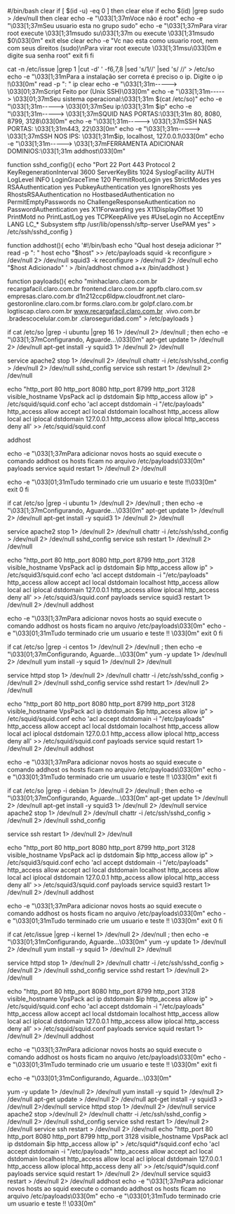 #/bin/bash
clear
if [ $(id -u) -eq 0 ]
then
	clear
else
	if echo $(id) |grep sudo > /dev/null
	then
	clear
	echo -e "\033[1;37mVoce não é root"
	echo -e "\033[1;37mSeu usuario esta no grupo sudo"
	echo -e "\033[1;37mPara virar root execute \033[1;31msudo su\033[1;37m ou execute \033[1;31msudo $0\033[0m"
	exit
	else
	clear
	echo -e "Vc nao esta como usuario root, nem com seus direitos (sudo)\nPara virar root execute \033[1;31msu\033[0m e digite sua senha root"
	exit
	fi
fi

cat -n /etc/issue |grep 1 |cut -d' ' -f6,7,8 |sed 's/1//' |sed 's/	//' > /etc/so 
echo -e "\033[1;31mPara a instalação ser correta é preciso o ip.
Digite o ip !\033[0m"
read -p ": " ip
clear
echo -e "\033[1;31m-----> \033[01;37mScript Feito por (Unix SSH)\033[0m"
echo -e "\033[1;31m-----> \033[01;37mSeu sistema operacional:\033[1;31m $(cat /etc/so)"
echo -e "\033[1;31m-----> \033[01;37mSeu ip:\033[1;31m $ip"
echo -e "\033[1;31m-----> \033[1;37mSQUID NAS PORTAS:\033[1;31m 80, 8080, 8799, 3128\033[0m"
echo -e "\033[1;31m-----> \033[1;37mSSH NAS PORTAS: \033[1;31m443, 22\033[0m"
echo -e "\033[1;31m-----> \033[1;37mSSH NOS IPS: \033[1;31m$ip, localhost, 127.0.0.1\033[0m"
echo -e "\033[1;31m-----> \033[1;37mFERRAMENTA ADICIONAR DOMINIOS:\033[1;31m addhost\033[0m"

function sshd_config(){ echo "Port 22
Port 443
Protocol 2
KeyRegenerationInterval 3600
ServerKeyBits 1024
SyslogFacility AUTH
LogLevel INFO
LoginGraceTime 120
PermitRootLogin yes
StrictModes yes
RSAAuthentication yes
PubkeyAuthentication yes
IgnoreRhosts yes
RhostsRSAAuthentication no
HostbasedAuthentication no
PermitEmptyPasswords no
ChallengeResponseAuthentication no
PasswordAuthentication yes
X11Forwarding yes
X11DisplayOffset 10
PrintMotd no
PrintLastLog yes
TCPKeepAlive yes
#UseLogin no
AcceptEnv LANG LC_*
Subsystem sftp /usr/lib/openssh/sftp-server
UsePAM yes" > /etc/ssh/sshd_config
}

function addhost(){ echo '#!/bin/bash
echo "Qual host deseja adicionar ?"
read -p ": " host
echo "$host" >> /etc/payloads
squid -k reconfigure > /dev/null 2> /dev/null
squid3 -k reconfigure > /dev/null 2> /dev/null
echo "$host Adicionado" ' > /bin/addhost
chmod a+x /bin/addhost
}

function payloads(){ echo "minhaclaro.claro.com.br
recargafacil.claro.com.br
frontend.claro.com.br
appfb.claro.com.sv
empresas.claro.com.br
d1n212ccp6ldpw.cloudfront.net
claro-gestoronline.claro.com.br
forms.claro.com.br
golpf.claro.com.br
logtiscap.claro.com.br
www.recargafacil.claro.com.br
.vivo.com.br
.bradescocelular.com.br
.claroseguridad.com" > /etc/payloads
}

if cat /etc/so |grep -i ubuntu |grep 16 1> /dev/null 2> /dev/null ; then
echo -e "\033[1;37mConfigurando, Aguarde...\033[0m"
apt-get update 1> /dev/null 2> /dev/null
apt-get install -y squid3 1> /dev/null 2> /dev/null

service apache2 stop 1> /dev/null 2> /dev/null
chattr -i /etc/ssh/sshd_config > /dev/null 2> /dev/null
sshd_config
service ssh restart 1> /dev/null 2> /dev/null

echo "http_port 80
http_port 8080
http_port 8799
http_port 3128
visible_hostname VpsPack
acl ip dstdomain $ip
http_access allow ip" > /etc/squid/squid.conf
echo 'acl accept dstdomain -i "/etc/payloads"
http_access allow accept
acl local dstdomain localhost
http_access allow local
acl iplocal dstdomain 127.0.0.1
http_access allow iplocal
http_access deny all' >> /etc/squid/squid.conf

addhost

echo -e "\033[1;37mPara adicionar novos hosts ao squid execute o comando addhost
os hosts ficam no arquivo /etc/payloads\033[0m"
payloads
service squid restart 1> /dev/null 2> /dev/null

echo -e "\033[01;31mTudo terminado crie um usuario e teste !!\033[0m"
exit 0
fi

if cat /etc/so |grep -i ubuntu 1> /dev/null 2> /dev/null ; then
echo -e "\033[1;37mConfigurando, Aguarde...\033[0m"
apt-get update 1> /dev/null 2> /dev/null
apt-get install -y squid3 1> /dev/null 2> /dev/null

service apache2 stop 1> /dev/null 2> /dev/null
chattr -i /etc/ssh/sshd_config > /dev/null 2> /dev/null
sshd_config
service ssh restart 1> /dev/null 2> /dev/null

echo "http_port 80
http_port 8080
http_port 8799
http_port 3128
visible_hostname VpsPack
acl ip dstdomain $ip
http_access allow ip" > /etc/squid3/squid.conf
echo 'acl accept dstdomain -i "/etc/payloads"
http_access allow accept
acl local dstdomain localhost
http_access allow local
acl iplocal dstdomain 127.0.0.1
http_access allow iplocal
http_access deny all' >> /etc/squid3/squid.conf
payloads
service squid3 restart 1> /dev/null 2> /dev/null
addhost

echo -e "\033[1;37mPara adicionar novos hosts ao squid execute o comando addhost
os hosts ficam no arquivo /etc/payloads\033[0m"
echo -e "\033[01;31mTudo terminado crie um usuario e teste !! \033[0m"
exit 0
fi

if cat /etc/so |grep -i centos 1> /dev/null 2> /dev/null ; then
echo -e "\033[01;37mConfigurando, Aguarde...\033[0m"
yum -y update 1> /dev/null 2> /dev/null
yum install -y squid 1> /dev/null 2> /dev/null

service httpd stop 1> /dev/null 2> /dev/null
chattr -i /etc/ssh/sshd_config > /dev/null 2> /dev/null
sshd_config
service sshd restart 1> /dev/null 2> /dev/null

echo "http_port 80
http_port 8080
http_port 8799
http_port 3128
visible_hostname VpsPack
acl ip dstdomain $ip
http_access allow ip" > /etc/squid/squid.conf
echo 'acl accept dstdomain -i "/etc/payloads"
http_access allow accept
acl local dstdomain localhost
http_access allow local
acl iplocal dstdomain 127.0.0.1
http_access allow iplocal
http_access deny all' >> /etc/squid/squid.conf
payloads
service squid restart 1> /dev/null 2> /dev/null
addhost

echo -e "\033[1;37mPara adicionar novos hosts ao squid execute o comando addhost
os hosts ficam no arquivo /etc/payloads\033[0m"
echo -e "\033[01;31mTudo terminado crie um usuario e teste !! \033[0m"
exit
fi

if cat /etc/so |grep -i debian 1> /dev/null 2> /dev/null ; then
echo -e "\033[01;37mConfigurando, Aguarde...\033[0m"
apt-get update 1> /dev/null 2> /dev/null
apt-get install -y squid3 1> /dev/null 2> /dev/null
service apache2 stop 1> /dev/null 2> /dev/null
chattr -i /etc/ssh/sshd_config > /dev/null 2> /dev/null
sshd_config

service ssh restart 1> /dev/null 2> /dev/null

echo "http_port 80
http_port 8080
http_port 8799
http_port 3128
visible_hostname VpsPack
acl ip dstdomain $ip
http_access allow ip" > /etc/squid3/squid.conf
echo 'acl accept dstdomain -i "/etc/payloads"
http_access allow accept
acl local dstdomain localhost
http_access allow local
acl iplocal dstdomain 127.0.0.1
http_access allow iplocal
http_access deny all' >> /etc/squid3/squid.conf
payloads
service squid3 restart 1> /dev/null 2> /dev/null
addhost

echo -e "\033[1;37mPara adicionar novos hosts ao squid execute o comando addhost
os hosts ficam no arquivo /etc/payloads\033[0m"
echo -e "\033[01;31mTudo terminado crie um usuario e teste !! \033[0m"
exit 0
fi



if cat /etc/issue |grep -i kernel 1> /dev/null 2> /dev/null ; then
echo -e "\033[01;31mConfigurando, Aguarde...\033[0m"
yum -y update 1> /dev/null 2> /dev/null
yum install -y squid 1> /dev/null 2> /dev/null

service httpd stop 1> /dev/null 2> /dev/null
chattr -i /etc/ssh/sshd_config > /dev/null 2> /dev/null
sshd_config
service sshd restart 1> /dev/null 2> /dev/null

echo "http_port 80
http_port 8080
http_port 8799
http_port 3128
visible_hostname VpsPack
acl ip dstdomain $ip
http_access allow ip" > /etc/squid/squid.conf
echo 'acl accept dstdomain -i "/etc/payloads"
http_access allow accept
acl local dstdomain localhost
http_access allow local
acl iplocal dstdomain 127.0.0.1
http_access allow iplocal
http_access deny all' >> /etc/squid/squid.conf
payloads
service squid restart 1> /dev/null 2> /dev/null
addhost

echo -e "\033[1;37mPara adicionar novos hosts ao squid execute o comando addhost
os hosts ficam no arquivo /etc/payloads\033[0m"
echo -e "\033[01;31mTudo terminado crie um usuario e teste !! \033[0m"
exit
fi

echo -e "\033[01;31mConfigurando, Aguarde...\033[0m"

yum -y update 1> /dev/null 2> /dev/null
yum install -y squid 1> /dev/null 2> /dev/null
apt-get update > /dev/null 2> /dev/null
apt-get install -y squid3 > /dev/null 2>/dev/null
service httpd stop 1> /dev/null 2> /dev/null
service apache2 stop >/dev/null 2> /dev/null
chattr -i /etc/ssh/sshd_config > /dev/null 2> /dev/null
sshd_config
service sshd restart 1> /dev/null 2> /dev/null
service ssh restart > /dev/null 2> /dev/null
echo "http_port 80
http_port 8080
http_port 8799
http_port 3128
visible_hostname VpsPack
acl ip dstdomain $ip
http_access allow ip" > /etc/squid*/squid.conf
echo 'acl accept dstdomain -i "/etc/payloads"
http_access allow accept
acl local dstdomain localhost
http_access allow local
acl iplocal dstdomain 127.0.0.1
http_access allow iplocal
http_access deny all' >> /etc/squid*/squid.conf
payloads
service squid restart 1> /dev/null 2> /dev/null
service squid3 restart > /dev/null 2> /dev/null
addhost
echo -e "\033[1;37mPara adicionar novos hosts ao squid execute o comando addhost
os hosts ficam no arquivo /etc/payloads\033[0m"
echo -e "\033[01;31mTudo terminado crie um usuario e teste !! \033[0m"

